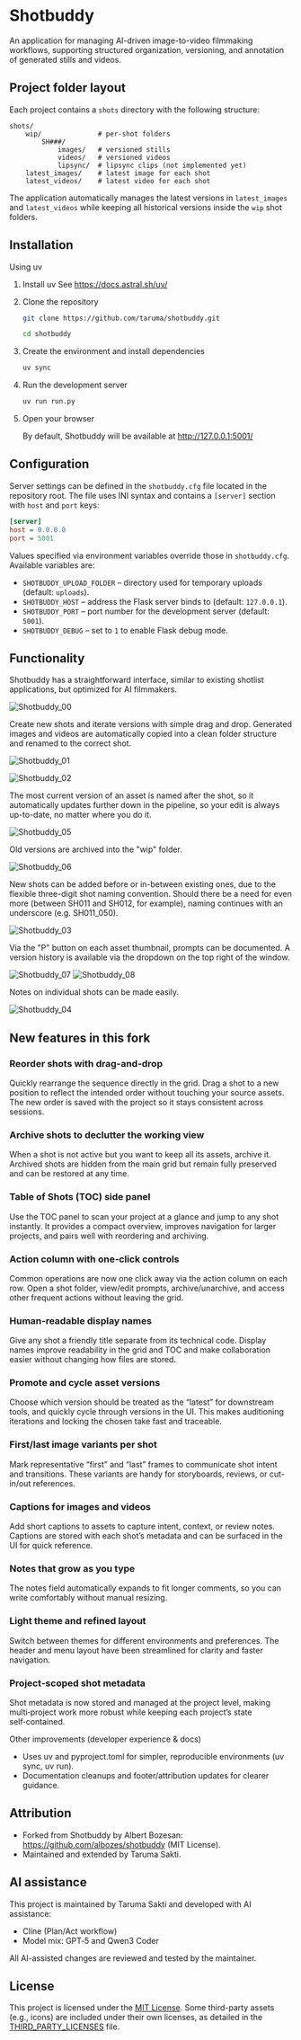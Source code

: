 # Shotbuddy
An application for managing AI-driven image-to-video filmmaking workflows, supporting structured organization, versioning, and annotation of generated stills and videos.

## Project folder layout

Each project contains a `shots` directory with the following structure:

```
shots/
    wip/              # per-shot folders
        SH###/
            images/   # versioned stills
            videos/   # versioned videos
            lipsync/  # lipsync clips (not implemented yet)
    latest_images/    # latest image for each shot
    latest_videos/    # latest video for each shot
```

The application automatically manages the latest versions in `latest_images` and `latest_videos` while keeping all historical versions inside the `wip` shot folders.

## Installation

Using uv

1. Install uv
   See https://docs.astral.sh/uv/

2. Clone the repository

   ```bash
   git clone https://github.com/taruma/shotbuddy.git
   ```
   ```bash
   cd shotbuddy
   ```

3. Create the environment and install dependencies

   ```bash
   uv sync
   ```

4. Run the development server

   ```bash
   uv run run.py
   ```

5. Open your browser

   By default, Shotbuddy will be available at http://127.0.0.1:5001/

## Configuration

Server settings can be defined in the `shotbuddy.cfg` file located in the
repository root. The file uses INI syntax and contains a `[server]` section with
`host` and `port` keys:

```ini
[server]
host = 0.0.0.0
port = 5001
```

Values specified via environment variables override those in `shotbuddy.cfg`.
Available variables are:

- `SHOTBUDDY_UPLOAD_FOLDER` – directory used for temporary uploads (default:
  `uploads`).
- `SHOTBUDDY_HOST` – address the Flask server binds to (default: `127.0.0.1`).
- `SHOTBUDDY_PORT` – port number for the development server (default: `5001`).
- `SHOTBUDDY_DEBUG` – set to `1` to enable Flask debug mode.

## Functionality
Shotbuddy has a straightforward interface, similar to existing shotlist applications, but optimized for AI filmmakers.

![Shotbuddy_00](https://github.com/user-attachments/assets/d5b00bff-a698-4f55-a3ea-d16192e9e8df)

Create new shots and iterate versions with simple drag and drop. Generated images and videos are automatically copied into a clean folder structure and renamed to the correct shot.

![Shotbuddy_01](https://github.com/user-attachments/assets/adffec41-d2fe-4ca8-b45f-35257a411a3b)

![Shotbuddy_02](https://github.com/user-attachments/assets/e35bc530-cb3b-4a76-a8ab-ca5fda5cf1a9)

The most current version of an asset is named after the shot, so it automatically updates further down in the pipeline, so your edit is always up-to-date, no matter where you do it.

![Shotbuddy_05](https://github.com/user-attachments/assets/8cbbb9cb-8842-4182-a3d4-59cfd0fa45b6)

Old versions are archived into the "wip" folder.

![Shotbuddy_06](https://github.com/user-attachments/assets/1b5f9f52-873b-42ce-9bd1-79976c994691)

New shots can be added before or in-between existing ones, due to the flexible three-digit shot naming convention. Should there be a need for even more (between SH011 and SH012, for example), naming continues with an underscore (e.g. SH011_050).

![Shotbuddy_03](https://github.com/user-attachments/assets/8201d548-8086-4956-9464-ba2f2343b43a)

Via the "P" button on each asset thumbnail, prompts can be documented. A version history is available via the dropdown on the top right of the window.

![Shotbuddy_07](https://github.com/user-attachments/assets/6acd7aaa-c611-47a4-b1c8-6b73f6ae8b12)
![Shotbuddy_08](https://github.com/user-attachments/assets/cf0a4e45-734f-4491-b457-766613ca5132)

Notes on individual shots can be made easily.

![Shotbuddy_04](https://github.com/user-attachments/assets/7567416e-3f4b-42d0-888c-b8296b261616)

## New features in this fork

### Reorder shots with drag-and-drop
Quickly rearrange the sequence directly in the grid. Drag a shot to a new position to reflect the intended order without touching your source assets. The new order is saved with the project so it stays consistent across sessions.
<!-- Add GIF/picture: reorder-shots.gif -->

### Archive shots to declutter the working view
When a shot is not active but you want to keep all its assets, archive it. Archived shots are hidden from the main grid but remain fully preserved and can be restored at any time.
<!-- Add GIF/picture: archive-shot.gif -->

### Table of Shots (TOC) side panel
Use the TOC panel to scan your project at a glance and jump to any shot instantly. It provides a compact overview, improves navigation for larger projects, and pairs well with reordering and archiving.
<!-- Add GIF/picture: toc-panel.gif -->

### Action column with one‑click controls
Common operations are now one click away via the action column on each row. Open a shot folder, view/edit prompts, archive/unarchive, and access other frequent actions without leaving the grid.
<!-- Add GIF/picture: action-column.gif -->

### Human‑readable display names
Give any shot a friendly title separate from its technical code. Display names improve readability in the grid and TOC and make collaboration easier without changing how files are stored.
<!-- Add GIF/picture: display-name.gif -->

### Promote and cycle asset versions
Choose which version should be treated as the “latest” for downstream tools, and quickly cycle through versions in the UI. This makes auditioning iterations and locking the chosen take fast and traceable.
<!-- Add GIF/picture: version-promotion.gif -->

### First/last image variants per shot
Mark representative “first” and “last” frames to communicate shot intent and transitions. These variants are handy for storyboards, reviews, or cut-in/out references.
<!-- Add GIF/picture: first-last-variants.gif -->

### Captions for images and videos
Add short captions to assets to capture intent, context, or review notes. Captions are stored with each shot’s metadata and can be surfaced in the UI for quick reference.
<!-- Add GIF/picture: asset-captions.gif -->

### Notes that grow as you type
The notes field automatically expands to fit longer comments, so you can write comfortably without manual resizing.
<!-- Add GIF/picture: notes-autoresize.gif -->

### Light theme and refined layout
Switch between themes for different environments and preferences. The header and menu layout have been streamlined for clarity and faster navigation.
<!-- Add GIF/picture: light-theme.gif -->

### Project‑scoped shot metadata
Shot metadata is now stored and managed at the project level, making multi‑project work more robust while keeping each project’s state self‑contained.
<!-- Add GIF/picture: project-metadata.gif -->

Other improvements (developer experience & docs)
- Uses uv and pyproject.toml for simpler, reproducible environments (uv sync, uv run).
- Documentation cleanups and footer/attribution updates for clearer guidance.

## Attribution
- Forked from Shotbuddy by Albert Bozesan: https://github.com/albozes/shotbuddy (MIT License).
- Maintained and extended by Taruma Sakti.

## AI assistance
This project is maintained by Taruma Sakti and developed with AI assistance:
- Cline (Plan/Act workflow)
- Model mix: GPT‑5 and Qwen3 Coder

All AI-assisted changes are reviewed and tested by the maintainer.

## License
This project is licensed under the [MIT License](./LICENSE.txt).
Some third-party assets (e.g., icons) are included under their own licenses, as detailed in the [THIRD_PARTY_LICENSES](./THIRD_PARTY_LICENSES.md) file.
